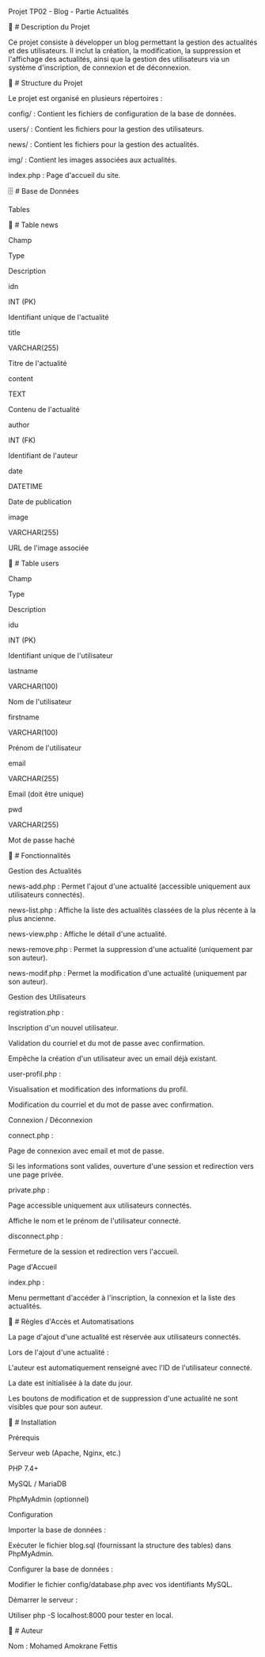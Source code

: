 Projet TP02 - Blog - Partie Actualités

📌 # Description du Projet

Ce projet consiste à développer un blog permettant la gestion des actualités et des utilisateurs. Il inclut la création, la modification, la suppression et l'affichage des actualités, ainsi que la gestion des utilisateurs via un système d'inscription, de connexion et de déconnexion.

📁 # Structure du Projet

Le projet est organisé en plusieurs répertoires :

config/ : Contient les fichiers de configuration de la base de données.

users/ : Contient les fichiers pour la gestion des utilisateurs.

news/ : Contient les fichiers pour la gestion des actualités.

img/ : Contient les images associées aux actualités.

index.php : Page d'accueil du site.

🗄️ # Base de Données

Tables

📌 # Table news

Champ

Type

Description

idn

INT (PK)

Identifiant unique de l'actualité

title

VARCHAR(255)

Titre de l'actualité

content

TEXT

Contenu de l'actualité

author

INT (FK)

Identifiant de l'auteur

date

DATETIME

Date de publication

image

VARCHAR(255)

URL de l'image associée

📌 # Table users

Champ

Type

Description

idu

INT (PK)

Identifiant unique de l'utilisateur

lastname

VARCHAR(100)

Nom de l'utilisateur

firstname

VARCHAR(100)

Prénom de l'utilisateur

email

VARCHAR(255)

Email (doit être unique)

pwd

VARCHAR(255)

Mot de passe haché

🔧 # Fonctionnalités

Gestion des Actualités

news-add.php : Permet l'ajout d'une actualité (accessible uniquement aux utilisateurs connectés).

news-list.php : Affiche la liste des actualités classées de la plus récente à la plus ancienne.

news-view.php : Affiche le détail d'une actualité.

news-remove.php : Permet la suppression d'une actualité (uniquement par son auteur).

news-modif.php : Permet la modification d'une actualité (uniquement par son auteur).

Gestion des Utilisateurs

registration.php :

Inscription d'un nouvel utilisateur.

Validation du courriel et du mot de passe avec confirmation.

Empêche la création d'un utilisateur avec un email déjà existant.

user-profil.php :

Visualisation et modification des informations du profil.

Modification du courriel et du mot de passe avec confirmation.

Connexion / Déconnexion

connect.php :

Page de connexion avec email et mot de passe.

Si les informations sont valides, ouverture d'une session et redirection vers une page privée.

private.php :

Page accessible uniquement aux utilisateurs connectés.

Affiche le nom et le prénom de l'utilisateur connecté.

disconnect.php :

Fermeture de la session et redirection vers l'accueil.

Page d'Accueil

index.php :

Menu permettant d'accéder à l'inscription, la connexion et la liste des actualités.

🔑 # Règles d'Accès et Automatisations

La page d'ajout d'une actualité est réservée aux utilisateurs connectés.

Lors de l'ajout d'une actualité :

L'auteur est automatiquement renseigné avec l'ID de l'utilisateur connecté.

La date est initialisée à la date du jour.

Les boutons de modification et de suppression d'une actualité ne sont visibles que pour son auteur.

🚀 # Installation

Prérequis

Serveur web (Apache, Nginx, etc.)

PHP 7.4+

MySQL / MariaDB

PhpMyAdmin (optionnel)

Configuration

Importer la base de données :

Exécuter le fichier blog.sql (fournissant la structure des tables) dans PhpMyAdmin.

Configurer la base de données :

Modifier le fichier config/database.php avec vos identifiants MySQL.

Démarrer le serveur :

Utiliser php -S localhost:8000 pour tester en local.

👤 # Auteur

Nom : Mohamed Amokrane Fettis
